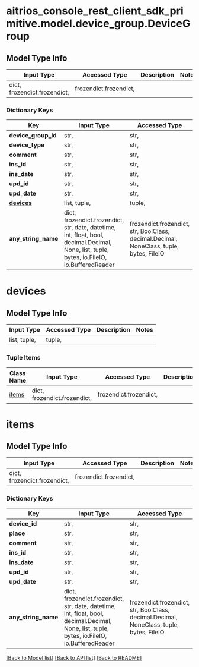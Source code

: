 # aitrios_console_rest_client_sdk_primitive.model.device_group.DeviceGroup

## Model Type Info
Input Type | Accessed Type | Description | Notes
------------ | ------------- | ------------- | -------------
dict, frozendict.frozendict,  | frozendict.frozendict,  |  | 

### Dictionary Keys
Key | Input Type | Accessed Type | Description | Notes
------------ | ------------- | ------------- | ------------- | -------------
**device_group_id** | str,  | str,  | todo | [optional] 
**device_type** | str,  | str,  | todo | [optional] 
**comment** | str,  | str,  | todo | [optional] 
**ins_id** | str,  | str,  | todo | [optional] 
**ins_date** | str,  | str,  | todo | [optional] 
**upd_id** | str,  | str,  | todo | [optional] 
**upd_date** | str,  | str,  | todo | [optional] 
**[devices](#devices)** | list, tuple,  | tuple,  |  | [optional] 
**any_string_name** | dict, frozendict.frozendict, str, date, datetime, int, float, bool, decimal.Decimal, None, list, tuple, bytes, io.FileIO, io.BufferedReader | frozendict.frozendict, str, BoolClass, decimal.Decimal, NoneClass, tuple, bytes, FileIO | any string name can be used but the value must be the correct type | [optional]

# devices

## Model Type Info
Input Type | Accessed Type | Description | Notes
------------ | ------------- | ------------- | -------------
list, tuple,  | tuple,  |  | 

### Tuple Items
Class Name | Input Type | Accessed Type | Description | Notes
------------- | ------------- | ------------- | ------------- | -------------
[items](#items) | dict, frozendict.frozendict,  | frozendict.frozendict,  |  | 

# items

## Model Type Info
Input Type | Accessed Type | Description | Notes
------------ | ------------- | ------------- | -------------
dict, frozendict.frozendict,  | frozendict.frozendict,  |  | 

### Dictionary Keys
Key | Input Type | Accessed Type | Description | Notes
------------ | ------------- | ------------- | ------------- | -------------
**device_id** | str,  | str,  | todo | [optional] 
**place** | str,  | str,  | todo | [optional] 
**comment** | str,  | str,  | todo | [optional] 
**ins_id** | str,  | str,  | todo | [optional] 
**ins_date** | str,  | str,  | todo | [optional] 
**upd_id** | str,  | str,  | todo | [optional] 
**upd_date** | str,  | str,  | todo | [optional] 
**any_string_name** | dict, frozendict.frozendict, str, date, datetime, int, float, bool, decimal.Decimal, None, list, tuple, bytes, io.FileIO, io.BufferedReader | frozendict.frozendict, str, BoolClass, decimal.Decimal, NoneClass, tuple, bytes, FileIO | any string name can be used but the value must be the correct type | [optional]

[[Back to Model list]](../../README.md#documentation-for-models) [[Back to API list]](../../README.md#documentation-for-api-endpoints) [[Back to README]](../../README.md)

